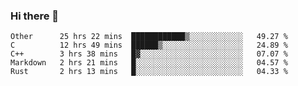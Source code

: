 ### Hi there 👋

<!--
**WShiBin/WShiBin** is a ✨ _special_ ✨ repository because its `README.md` (this file) appears on your GitHub profile.

Here are some ideas to get you started:

- 🔭 I’m currently working on ...
- 🌱 I’m currently learning ...
- 👯 I’m looking to collaborate on ...
- 🤔 I’m looking for help with ...
- 💬 Ask me about ...
- 📫 How to reach me: ...
- 😄 Pronouns: ...
- ⚡ Fun fact: ...
-->

<!--START_SECTION:waka-->
```text
Other      25 hrs 22 mins  ████████████▒░░░░░░░░░░░░   49.27 % 
C          12 hrs 49 mins  ██████▒░░░░░░░░░░░░░░░░░░   24.89 % 
C++        3 hrs 38 mins   █▓░░░░░░░░░░░░░░░░░░░░░░░   07.07 % 
Markdown   2 hrs 21 mins   █░░░░░░░░░░░░░░░░░░░░░░░░   04.57 % 
Rust       2 hrs 13 mins   █░░░░░░░░░░░░░░░░░░░░░░░░   04.33 % 
```
<!--END_SECTION:waka-->
